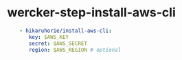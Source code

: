 # wercker-step-install-aws-cli

```yaml
    - hikaruhorie/install-aws-cli:
       key: $AWS_KEY
       secret: $AWS_SECRET
       region: $AWS_REGION # optional
```
